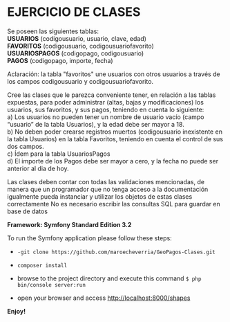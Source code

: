 EJERCICIO DE CLASES
==================

Se poseen las siguientes tablas: <br />
**USUARIOS** (codigousuario, usuario, clave, edad) <br />
**FAVORITOS** (codigousuario, codigousuariofavorito) <br />
**USUARIOSPAGOS** (codigopago, codigousuario) <br />
**PAGOS** (codigopago, importe, fecha)

Aclaración: la tabla "favoritos" une usuarios con otros usuarios a través de los campos codigousuario
y codigousuariofavorito.

Cree las clases que le parezca conveniente tener, en relación a las tablas expuestas, para poder
administrar (altas, bajas y modificaciones) los usuarios, sus favoritos, y sus pagos, teniendo en
cuenta lo siguiente:<br />
a) Los usuarios no pueden tener un nombre de usuario vacío (campo “usuario” de la tabla
Usuarios), y la edad debe ser mayor a 18. <br />
b) No deben poder crearse registros muertos (codigousuario inexistente en la tabla Usuarios)
en la tabla Favoritos, teniendo en cuenta el control de sus dos campos. <br />
c) Ídem para la tabla UsuariosPagos <br />
d) El importe de los Pagos debe ser mayor a cero, y la fecha no puede ser anterior al dia de
hoy. <br />

Las clases deben contar con todas las validaciones mencionadas, de manera que un
programador que no tenga acceso a la documentación igualmente pueda instanciar y utilizar los
objetos de estas clases correctamente
No es necesario escribir las consultas SQL para guardar en base de datos

**Framework: Symfony Standard Edition 3.2**

To run the Symfony application please follow these steps:

 * ```-git clone https://github.com/maroecheverria/GeoPagos-Clases.git```
 
 * ```composer install```
 
 * browse to the project directory and execute this command ```$ php bin/console server:run```
 
 * open your browser and access [http://localhost:8000/shapes](http://localhost:8000/clases)
 
 **Enjoy!**



